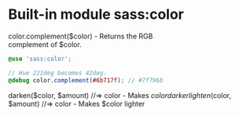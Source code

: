 # Built-in module sass:color  

color.complement($color) - Returns the RGB  
complement of $color.  
```scss
@use 'sass:color';

// Hue 222deg becomes 42deg.
@debug color.complement(#6b717f); // #7f796b
```

darken($color, $amount) //=> color - Makes $color darker  
lighten($color, $amount) //=> color - Makes $color lighter  
